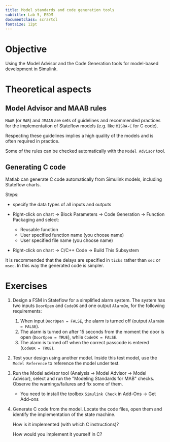 ```yaml
---
title: Model standards and code generation tools
subtitle: Lab 5, ESDM
documentclass: scrartcl
fontsize: 12pt
---
```


# Objective

Using the Model Advisor and the Code Generation tools 
for model-based development in Simulink.

# Theoretical aspects

## Model Advisor and MAAB rules

`MAAB` (or `MAB`) and `JMAAB` are sets of guidelines and recommended practices for the implementation of Stateflow models (e.g. like `MISRA-C` for C code).

Respecting these guidelines implies a high quality of the models and is often required in practice.

Some of the rules can be checked automatically with the `Model Advisor` tool.

## Generating C code

Matlab can generate C code automatically from Simulink models, including Stateflow charts.


Steps:

- specify the data types of all inputs and outputs
 - Right-click on chart -> Block Parameters -> Code Generation -> Function Packaging and select:
 
   - Reusable function
   - User specified function name (you choose name)
   - User specified file name (you choose name)
 
- Right-click on chart -> C/C++ Code -> Build This Subsystem

It is recommended that the delays are specified in `ticks` rather than `sec` or `msec`. 
In this way the generated code is simpler.

# Exercises

1. Design a FSM in Stateflow for a simplified alarm system. The system has two inputs `DoorOpen` and `CodeOK` and one output `AlarmOn`, for the following requirements:

    1. When input `DoorOpen = FALSE`, the alarm is turned off (output `AlarmOn = FALSE`).
    2. The alarm is turned on after 15 seconds from the moment the door is open (`DoorOpen = TRUE`), while `CodeOK = FALSE`. 
    3. The alarm is turned off when the correct passcode is entered (`CodeOK = TRUE`).

2. Test your design using another model. Inside this test model, use the `Model Reference` to reference the model under test.

3. Run the Model advisor tool (Analysis -> Model Advisor -> Model Advisor), select and run the "Modeling Standards for MAB" checks. Observe the warnings/failures and fix some of them.

   - You need to install the toolbox `Simulink Check` in Add-Ons -> Get Add-ons

4. Generate C code from the model. Locate the code files, open them and identify the implementation of the state machine. 

   How is it implemented (with which C instructions)?
   
   How would you implement it yourself in C?
   

